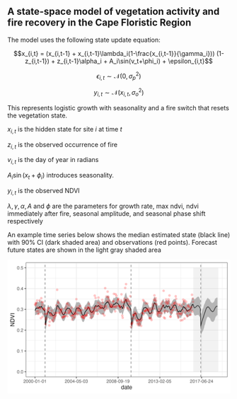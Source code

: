 ## A state-space model of vegetation activity and fire recovery in the Cape Floristic Region

The model uses the following state update equation:


$$x_{i,t} = (x_{i,t-1} + x_{i,t-1}\lambda_i(1-\frac{x_{i,t-1}}{\gamma_i})) (1-z_{i,t-1}) + z_{i,t-1}\alpha_i +  A_i\sin(v_t+\phi_i) +  \epsilon_{i,t}$$

$$\epsilon_{i,t} \sim \mathcal{N}(0,\sigma_p^{2})$$

$$y_{i,t} \sim \mathcal{N}(x_{i,t},\sigma_o^{2})$$

This represents logistic growth with seasonality and a fire switch that resets the vegetation state.  

$x_{i,t}$ is the hidden state for site $i$ at time $t$  

 $z_{i,t}$ is the observed occurrence of fire
 
 $v_{i,t}$ is the day of year in radians
 
 $A_i\sin(x_t+\phi_i)$ introduces seasonality.   
 
  $y_{i,t}$ is the observed NDVI
  
  
 $\lambda, \gamma, \alpha, A$ and $\phi$ are the parameters for growth rate, max ndvi, ndvi immediately after fire, seasonal amplitude, and seasonal phase shift respectively

An example time series below shows the median estimated state (black line) with 90% CI (dark shaded area) and observations (red points). Forecast future states are shown in the light gray shaded area

![example ts](example_ts.png)